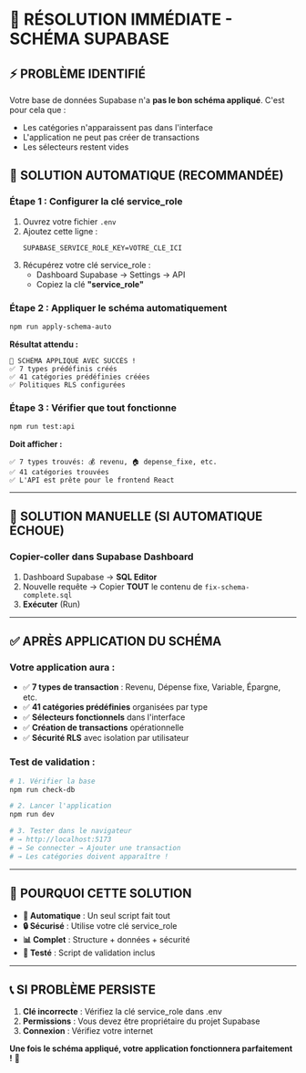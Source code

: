 # 🚨 RÉSOLUTION IMMÉDIATE - SCHÉMA SUPABASE

## ⚡ **PROBLÈME IDENTIFIÉ**
Votre base de données Supabase n'a **pas le bon schéma appliqué**. C'est pour cela que :
- Les catégories n'apparaissent pas dans l'interface
- L'application ne peut pas créer de transactions
- Les sélecteurs restent vides

## 🔧 **SOLUTION AUTOMATIQUE (RECOMMANDÉE)**

### **Étape 1 : Configurer la clé service_role**
1. Ouvrez votre fichier `.env`
2. Ajoutez cette ligne :
   ```env
   SUPABASE_SERVICE_ROLE_KEY=VOTRE_CLE_ICI
   ```
3. Récupérez votre clé service_role :
   - Dashboard Supabase → Settings → API
   - Copiez la clé **"service_role"** 

### **Étape 2 : Appliquer le schéma automatiquement**
```bash
npm run apply-schema-auto
```

**Résultat attendu :**
```
🎉 SCHÉMA APPLIQUÉ AVEC SUCCÈS !
✅ 7 types prédéfinis créés
✅ 41 catégories prédéfinies créées
✅ Politiques RLS configurées
```

### **Étape 3 : Vérifier que tout fonctionne**
```bash
npm run test:api
```

**Doit afficher :**
```
✅ 7 types trouvés: 💰 revenu, 🏠 depense_fixe, etc.
✅ 41 catégories trouvées
✅ L'API est prête pour le frontend React
```

---

## 🔧 **SOLUTION MANUELLE (SI AUTOMATIQUE ÉCHOUE)**

### **Copier-coller dans Supabase Dashboard**
1. Dashboard Supabase → **SQL Editor**
2. Nouvelle requête → Copier **TOUT** le contenu de `fix-schema-complete.sql`
3. **Exécuter** (Run)

---

## ✅ **APRÈS APPLICATION DU SCHÉMA**

### **Votre application aura :**
- ✅ **7 types de transaction** : Revenu, Dépense fixe, Variable, Épargne, etc.
- ✅ **41 catégories prédéfinies** organisées par type
- ✅ **Sélecteurs fonctionnels** dans l'interface
- ✅ **Création de transactions** opérationnelle
- ✅ **Sécurité RLS** avec isolation par utilisateur

### **Test de validation :**
```bash
# 1. Vérifier la base
npm run check-db

# 2. Lancer l'application
npm run dev

# 3. Tester dans le navigateur
# → http://localhost:5173
# → Se connecter → Ajouter une transaction
# → Les catégories doivent apparaître !
```

---

## 🎯 **POURQUOI CETTE SOLUTION**

- **🚀 Automatique** : Un seul script fait tout
- **🔒 Sécurisé** : Utilise votre clé service_role
- **📊 Complet** : Structure + données + sécurité
- **🧪 Testé** : Script de validation inclus

---

## 📞 **SI PROBLÈME PERSISTE**

1. **Clé incorrecte** : Vérifiez la clé service_role dans .env
2. **Permissions** : Vous devez être propriétaire du projet Supabase  
3. **Connexion** : Vérifiez votre internet

**Une fois le schéma appliqué, votre application fonctionnera parfaitement !** 🎉
